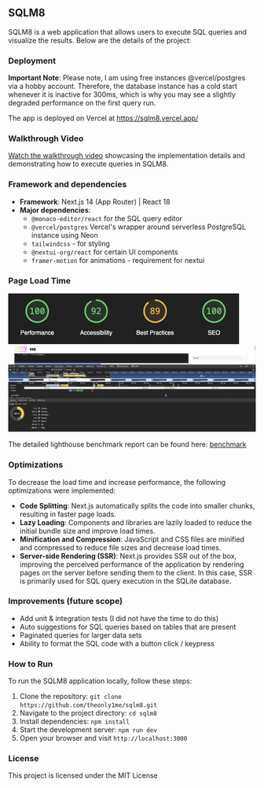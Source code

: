 ## SQLM8

SQLM8 is a web application that allows users to execute SQL queries and visualize the results. Below are the details of the project:

### Deployment

**Important Note**: Please note, I am using free instances @vercel/postgres via a hobby account. Therefore, the database instance has a cold start whenever it is inactive for 300ms, which is why you may see a slightly degraded performance on the first query run.

The app is deployed on Vercel at https://sqlm8.vercel.app/

### Walkthrough Video

[Watch the walkthrough video](https://www.loom.com/share/439864795bea41ad9d2141e51794858f?sid=4b7d44d2-5935-40da-bd3e-e385e79a566b) showcasing the implementation details and demonstrating how to execute queries in SQLM8.

### Framework and dependencies

- **Framework**: Next.js 14 (App Router) | React 18
- **Major dependencies**:
  - `@monaco-editor/react` for the SQL query editor
  - `@vercel/postgres` Vercel's wrapper around serverless PostgreSQL instance using Neon
  - `tailwindcss` - for styling
  - `@nextui-org/react` for certain UI components
  - `framer-motion` for animations - requirement for nextui

### Page Load Time

![ligbhthouse benchmarks](./benchmark.png)
![chrome dev tools performance benchmark](./performance.png)

The detailed lighthouse benchmark report can be found here: [benchmark](./benchmarks.html)

### Optimizations

To decrease the load time and increase performance, the following optimizations were implemented:

- **Code Splitting**: Next.js automatically splits the code into smaller chunks, resulting in faster page loads.
- **Lazy Loading**: Components and libraries are lazily loaded to reduce the initial bundle size and improve load times.
- **Minification and Compression**: JavaScript and CSS files are minified and compressed to reduce file sizes and decrease load times.
- **Server-side Rendering (SSR)**: Next.js provides SSR out of the box, improving the perceived performance of the application by rendering pages on the server before sending them to the client. In this case, SSR is primarily used for SQL query execution in the SQLite database.

### Improvements (future scope)

- Add unit & integration tests (I did not have the time to do this)
- Auto suggestions for SQL queries based on tables that are present
- Paginated queries for larger data sets
- Ability to format the SQL code with a button click / keypress

### How to Run

To run the SQLM8 application locally, follow these steps:

1. Clone the repository: `git clone https://github.com/theonly1me/sqlm8.git`
2. Navigate to the project directory: `cd sqlm8`
3. Install dependencies: `npm install`
4. Start the development server: `npm run dev`
5. Open your browser and visit `http://localhost:3000`

### License

This project is licensed under the MIT License
